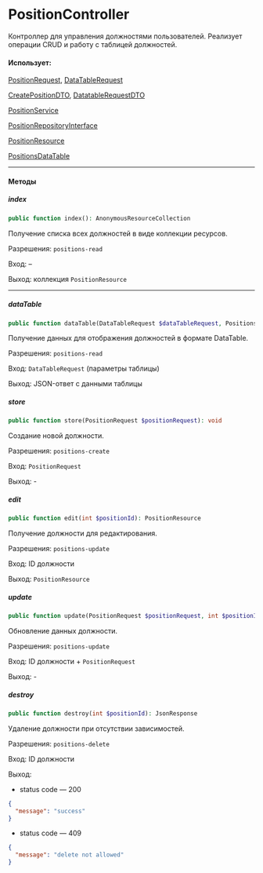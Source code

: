 # PositionController

Контроллер для управления должностями пользователей.
Реализует операции CRUD и работу с таблицей должностей.

#### Использует:

[PositionRequest](/app/Http/Requests/Users/Position/PositionRequest.md), [DataTableRequest](/app/Http/Requests/DataTableRequest.md)

[CreatePositionDTO](/app/DTO/User/Position/CreatePositionDTO.md), [DatatableRequestDTO](/app/DTO/DatatableRequestDTO.md)

[PositionService](/app/Services/User/Position/PositionService.md)

[PositionRepositoryInterface](/app/Repositories/Interfaces/User/Position/PositionRepositoryInterface.md)

[PositionResource](/app/Http/Resources/User/PositionResource.md)

[PositionsDataTable](/app/DataTables/PositionsDataTable.md)

---

#### Методы

##### index

```php
public function index(): AnonymousResourceCollection
```

Получение списка всех должностей в виде коллекции ресурсов.

Разрешения: `positions-read`

Вход: –

Выход: коллекция `PositionResource`

---

##### dataTable

```php
public function dataTable(DataTableRequest $dataTableRequest, PositionsDataTable $positionsDataTable): JsonResponse
```

Получение данных для отображения должностей в формате DataTable.

Разрешения: `positions-read`

Вход: `DataTableRequest` (параметры таблицы)

Выход: JSON-ответ с данными таблицы

##### store

```php
public function store(PositionRequest $positionRequest): void
```

Создание новой должности.

Разрешения: `positions-create`

Вход: `PositionRequest`

Выход: -

##### edit

```php
public function edit(int $positionId): PositionResource
```

Получение должности для редактирования.

Разрешения: `positions-update`

Вход: ID должности

Выход: `PositionResource`

##### update

```php
public function update(PositionRequest $positionRequest, int $positionId): void
```

Обновление данных должности.

Разрешения: `positions-update`

Вход: ID должности + `PositionRequest`

Выход: -

##### destroy

```php
public function destroy(int $positionId): JsonResponse
```

Удаление должности при отсутствии зависимостей.

Разрешения: `positions-delete`

Вход: ID должности

Выход:

* status code — 200

```json
{
  "message": "success"
}
```

* status code — 409

```json
{
  "message": "delete not allowed"
}
```
